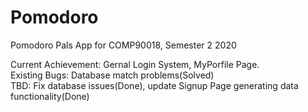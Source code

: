 # Pomodoro  
Pomodoro Pals App for COMP90018, Semester 2 2020  

Current Achievement: Gernal Login System, MyPorfile Page.  
Existing Bugs: Database match problems(Solved)  
TBD: Fix database issues(Done), update Signup Page generating data functionality(Done)  
